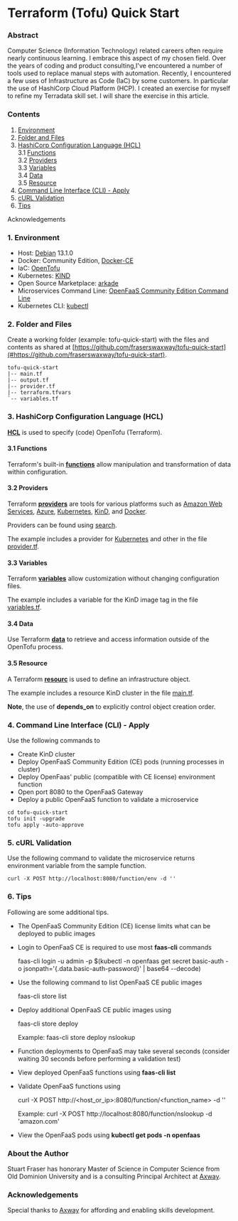 # Terraform (Tofu) Quick Start

### Abstract

Computer Science (Information Technology) related 
careers often require nearly continuous learning. I embrace this 
aspect of my chosen field. Over the years of coding and
product consulting,I've encountered a number 
of tools used to replace manual steps with automation.
Recently, I encountered a few uses of Infrastructure as Code (IaC)
by some customers. In particular the use
of HashiCorp Cloud Platform (HCP). I created an exercise
for myself to refine my Terradata skill set. I will share 
the exercise in this article.


### Contents
1. [Environment](#environment)
2. [Folder and Files](#folder)
3. [HashiCorp Configuration Language (HCL)](#hcl)<br>
3.1 [Functions](#functions)<br>
3.2 [Providers](#providers)<br>
3.3 [Variables](#variables)<br>
3.4 [Data](#data)<br>
3.5 [Resource](#resource)<br>
4. [Command Line Interface (CLI) - Apply](#apply)
5. [cURL Validation](#curl)
6. [Tips](#tips)

Acknowledgements


### 1. Environment <a id="environment"/>

* Host: [Debian](https://www.debian.org/distrib/) 13.1.0
* Docker: Community Edition, [Docker-CE](https://docs.docker.com/engine/install/)
* IaC: [OpenTofu](#https://opentofu.org/docs/intro/install/)
* Kubernetes: [KIND](https://kubernetes.io/docs/tasks/tools/)
* Open Source Marketplace: [arkade](https://docs.openfaas.com/cli/install/)
* Microservices Command Line: [OpenFaaS Community Edition Command Line](https://docs.openfaas.com/cli/install/)
* Kubernetes CLI: [kubectl](https://kubernetes.io/docs/tasks/tools/)

### 2. Folder and Files<a id="folder"/>

Create a working folder (example: tofu-quick-start) with the files
and contents as shared at 
[https://github.com/fraserswaxway/tofu-quick-start](#https://github.com/fraserswaxway/tofu-quick-start).

```
tofu-quick-start
|-- main.tf
|-- output.tf
|-- provider.tf
|-- terraform.tfvars
`-- variables.tf
```

### 3. HashiCorp Configuration Language (HCL) <a id="hcl"/>

**[HCL](https://developer.hashicorp.com/terraform/language/syntax/configuration)** is used to specify (code) OpenTofu (Terraform).

#### 3.1 Functions <a id="functions"/>

Terraform's built-in **[functions](https://opentofu.org/docs/language/functions/)** allow manipulation 
and transformation of data within configuration.

#### 3.2 Providers <a id="providers"/>

Terraform **[providers](https://opentofu.org/docs/language/providers/)**
are tools for various platforms such as [Amazon Web Services](https://aws.amazon.com/what-is-aws/), 
[Azure](https://azure.microsoft.com/en-us/resources/cloud-computing-dictionary/what-is-azure), 
[Kubernetes](https://kubernetes.io/docs/concepts/overview/), 
[KinD](https://kind.sigs.k8s.io/), 
and [Docker](https://docs.docker.com/get-started/docker-overview/).

Providers can be found using [search](https://search.opentofu.org/).

The example includes a provider for [Kubernetes](https://kubernetes.io/docs/concepts/overview/) and other in the file 
[provider.tf](https://github.com/fraserswaxway/tofu-quick-start/blob/main/provider.tf).


#### 3.3 Variables <a id="variables"/>

Terraform **[variables](https://opentofu.org/docs/language/values/variables/)** allow customization without changing
configuration files. 

The example includes a variable for the KinD image tag in the file
[variables.tf](https://github.com/fraserswaxway/tofu-quick-start/blob/main/variables.tf).


#### 3.4 Data <a id="data"/>

Use Terraform **[data](https://opentofu.org/docs/language/data-sources/)** to retrieve and access 
information outside of the OpenTofu process.

#### 3.5 Resource <a id="resource"/>

A Terraform **[resourc](https://opentofu.org/docs/language/resources/)** is used 
to define an infrastructure object.

The example includes a resource KinD cluster in the file
[main.tf](https://github.com/fraserswaxway/tofu-quick-start/blob/main/main.tf).

**Note**, the use of **depends_on** to explicitly control object creation order.


### 4. Command Line Interface (CLI) - Apply<a id="apply"/>

Use the following commands to 
- Create KinD cluster
- Deploy OpenFaaS Community Edition (CE) pods (running processes in cluster)
- Deploy OpenFaas' public (compatible with CE license) environment function  
- Open port 8080 to the OpenFaaS Gateway
- Deploy a public OpenFaaS function to validate a microservice
```
cd tofu-quick-start
tofu init -upgrade
tofu apply -auto-approve
```

### 5. cURL Validation<a id="curl"/>

Use the following command to validate the microservice returns environment variable from the sample function. 

```
curl -X POST http://localhost:8080/function/env -d ''
```

### 6. Tips<a id="tips"/>

Following are some additional tips.

- The OpenFaaS Community Edition (CE) license limits what can be deployed to public images
- Login to OpenFaaS CE is required to use most **faas-cli** commands

 
  faas-cli login -u admin -p $(kubectl -n openfaas get secret basic-auth -o jsonpath='{.data.basic-auth-password}' \| base64 --decode)

- Use the following command to list OpenFaaS CE public images



  faas-cli store list
- Deploy additional OpenFaaS CE public images using


  faas-cli store deploy <function> 


  Example: faas-cli store deploy nslookup
- Function deployments to OpenFaaS may take several seconds (consider waiting 30 seconds before performing a validation test)

- View deployed OpenFaaS functions using **faas-cli list**
- Validate OpenFaaS functions using


  curl -X POST http://<host_or_ip>:8080/function/<function_name> -d '<data>' 


  Example: curl -X POST http://localhost:8080/function/nslookup -d 'amazon.com'
- View the OpenFaaS pods using **kubectl get pods -n openfaas**

### About the Author

Stuart Fraser has honorary Master of Science in Computer Science from Old Dominion University and is a 
consulting Principal Architect at [Axway](https://axway.com/).  

### Acknowledgements

Special thanks to [Axway](https://axway.com/) for affording and enabling skills development.

